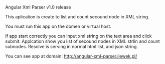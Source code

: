 Angular Xml Parser v1.0 release

This aplication is create to list and count secound node in XML string.

You must run this app on the domen or virtual host.

If app start correctly you can input xml string on the text area and click submit.
Applcation show you list of secound nodes in XML strlin and count subnodes.
Resolve is serving in normal html list, and json string.

You can see app at domain: http://angular-xml-parser.jlewek.pl/
